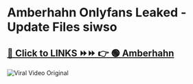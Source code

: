 
 # Amberhahn Onlyfans Leaked - Update Files siwso

## <h2><a href="https://clipsfans.com/Amberhahn&ref=git">🔗 Click to LINKS ⏩⏩ 👉 🟢 Amberhahn </a></h2>

<a href="https://clipsfans.com/Amberhahn&ref=git" rel="nofollow" data-target="animated-image.originalLink"><img src="https://i.ibb.co.com/xMMVF88/686577567.gif" alt="Viral Video Original" style="max-width: 100%; display: inline-block;" data-target="animated-image.originalImage"></a>

